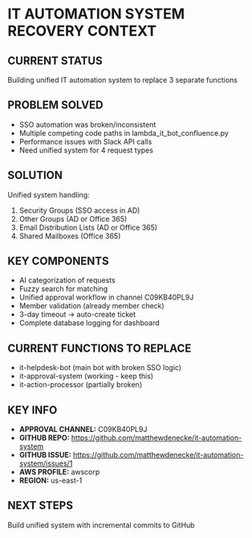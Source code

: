 # IT AUTOMATION SYSTEM RECOVERY CONTEXT

## CURRENT STATUS
Building unified IT automation system to replace 3 separate functions

## PROBLEM SOLVED
- SSO automation was broken/inconsistent 
- Multiple competing code paths in lambda_it_bot_confluence.py
- Performance issues with Slack API calls
- Need unified system for 4 request types

## SOLUTION
Unified system handling:
1. Security Groups (SSO access in AD)
2. Other Groups (AD or Office 365) 
3. Email Distribution Lists (AD or Office 365)
4. Shared Mailboxes (Office 365)

## KEY COMPONENTS
- AI categorization of requests
- Fuzzy search for matching
- Unified approval workflow in channel C09KB40PL9J
- Member validation (already member check)
- 3-day timeout → auto-create ticket
- Complete database logging for dashboard

## CURRENT FUNCTIONS TO REPLACE
- it-helpdesk-bot (main bot with broken SSO logic)
- it-approval-system (working - keep this)
- it-action-processor (partially broken)

## KEY INFO
- **APPROVAL CHANNEL:** C09KB40PL9J
- **GITHUB REPO:** https://github.com/matthewdenecke/it-automation-system
- **GITHUB ISSUE:** https://github.com/matthewdenecke/it-automation-system/issues/1
- **AWS PROFILE:** awscorp
- **REGION:** us-east-1

## NEXT STEPS
Build unified system with incremental commits to GitHub
